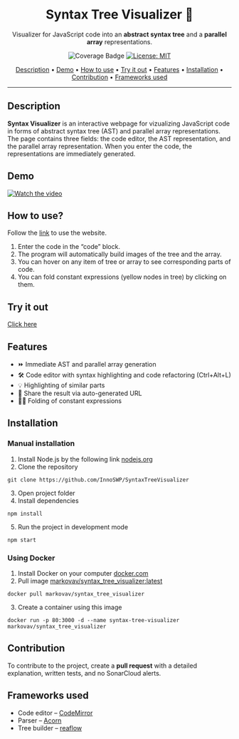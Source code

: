 <h1 align="center">Syntax Tree Visualizer 🌳</h1>

<p align="center">Visualizer for JavaScript code into an <strong>abstract syntax tree</strong> and a <strong>parallel array</strong> representations.<p>

<div align="center">

![Coverage Badge](https://img.shields.io/endpoint?url=https://gist.githubusercontent.com/markovav-official/626ceaef15ab8d3d6dd2be185454916a/raw/SyntaxTreeVisualizer__heads_main.json)
[![License: MIT](https://img.shields.io/badge/License-MIT-yellow.svg)](LICENSE)

[Description](#description) • [Demo](#demo) • [How to use](#instruction) • [Try it out](#try) • [Features](#features) • [Installation](#installation) • [Contribution](#contribution) • [Frameworks used](#frameworks)

</div>

___

<h2 id="description">Description</h2>

**Syntax Visualizer** is an interactive webpage for vizualizing JavaScript code in forms of abstract syntax tree (AST) and parallel array representations. The page contains three fields: the code editor, the AST representation, and the parallel array representation. When you enter the code, the representations are immediately generated.

<h2 id="demo">Demo</h2>

[![Watch the video](https://img.youtube.com/vi/fhR5PJ9H5yM/maxresdefault.jpg)](https://www.youtube.com/watch?v=fhR5PJ9H5yM)

<h2 id="instruction">How to use?</h2>

Follow the [link](http://syntax-visualizer.markovav.ru/) to use the website.

1. Enter the code in the “code” block.
2. The program will automatically build images of the tree and the array.
3. You can hover on any item of tree or array to see corresponding parts of code.
4. You can fold constant expressions (yellow nodes in tree) by clicking on them.

<h2 id="try">Try it out</h2>

[Click here](http://syntax-visualizer.markovav.ru/?code=ZnVuY3Rpb24gZmFjdG9yaWFsKG4pIHsKICBsZXQgYW5zd2VyPTE7CiAgaWYgKG49PTB8fG49PTEpIHsKICAgIHJldHVybiBhbnN3ZXI7CiAgfQogIGVsc2UKICB7CiAgICBmb3IgKHZhciBpPW47aT49MTtpLS0pIHsKICAgICAgYW5zd2VyPWFuc3dlcippOwogICAgfQogICAgcmV0dXJuIGFuc3dlcjsKICB9Cn0KbGV0IG4gPSAxICsgMSArIDEgKyAxOyBhbnN3ZXIgPSBmYWN0b3JpYWwobik7CmNvbnNvbGUubG9nKCJUaGUgIisiZmFjdG9yaWFsICIrIm9mICIrbisiIGlzICIrYW5zd2VyKTs=)

<h2 id="features">Features</h2>

- ⏩ Immediate AST and parallel array generation
- 🛠️ Code editor with syntax highlighting and code refactoring (Ctrl+Alt+L)
- 💡 Highlighting of similar parts
- 🔗 Share the result via auto-generated URL
- 👨‍💻 Folding of constant expressions

<h2 id="installation">Installation</h2>

### Manual installation
1. Install Node.js by the following link [nodejs.org](https://nodejs.org/)
2. Clone the repository
```console
git clone https://github.com/InnoSWP/SyntaxTreeVisualizer
```
3. Open project folder
4. Install dependencies
```console
npm install
```
5. Run the project in development mode
```console
npm start
```

### Using Docker
1. Install Docker on your computer [docker.com](https://www.docker.com/get-started/)
2. Pull image [markovav/syntax_tree_visualizer:latest](https://hub.docker.com/r/markovav/syntax_tree_visualizer)
```console
docker pull markovav/syntax_tree_visualizer
```
3. Create a container using this image
```console
docker run -p 80:3000 -d --name syntax-tree-visualizer markovav/syntax_tree_visualizer
```

<h2 id="contribution">Contribution</h2>

To contribute to the project, create a **pull request** with a detailed explanation, written tests, and no SonarCloud alerts.

<h2 id="frameworks">Frameworks used</h2>

- Code editor – [CodeMirror](https://github.com/codemirror/codemirror5)
- Parser – [Acorn](https://github.com/acornjs/acorn)
- Tree builder – [reaflow](https://github.com/reaviz/reaflow)
